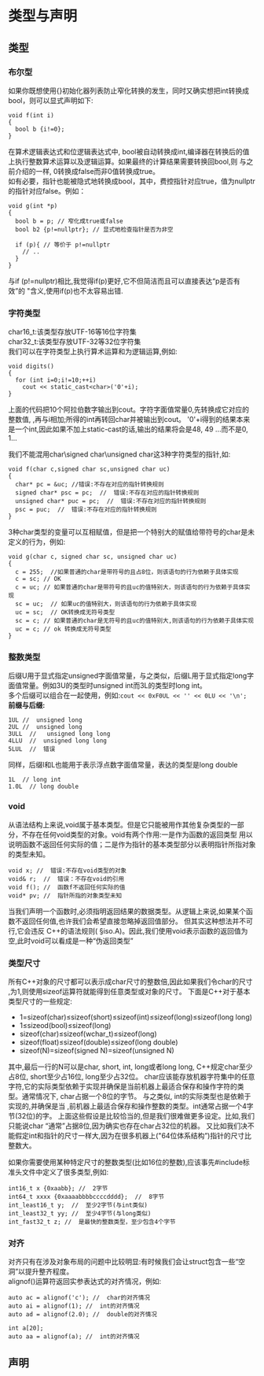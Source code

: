 # 类型与声明
## 类型
### 布尔型
如果你既想使用{}初始化器列表防止窄化转换的发生，同时又确实想把int转换成bool，则可以显式声明如下:
```
void f(int i)
{
  bool b {i!=0};
}
```

在算术逻辑表达式和位逻辑表达式中, bool被自动转换成int,编译器在转换后的值上执行整数算术运算以及逻辑运算。如果最终的计算结果需要转换回bool,则
与之前介绍的一样, 0转换成false而非0值转换成true。  
如有必要，指针也能被隐式地转换成bool，其中，费控指针对应true，值为nullptr的指针对应false。例如：
```
void g(int *p)
{
  bool b = p; // 窄化成true或false
  bool b2 {p!=nullptr}; // 显式地检查指针是否为非空
  
  if (p){ // 等价于 p!=nullptr
    // ..
  }
}
```

与if (p!=nullptr)相比,我觉得if(p)更好,它不但简洁而且可以直接表达“p是否有效”的 "含义,使用if(p)也不太容易出错.  

### 字符类型
char16_t:该类型存放UTF-16等16位字符集  
char32_t:该类型存放UTF-32等32位字符集  
我们可以在字符类型上执行算术运算和为逻辑运算,例如:
```
void digits()
{
  for (int i=0;i!=10;++i)
    cout << static_cast<char>('0'+i);
}
```
上面的代码把10个阿拉伯数字输出到cout。字符字面值常量0,先转换成它对应的整数值, ,再与i相加;所得的int再转回char并被输出到cout。
'0'+i得到的结果本来是一个int,因此如果不加上static-cast的话,输出的结果将会是48, 49 ...而不是0, 1...

我们不能混用char\signed char\unsigned char这3种字符类型的指针,如:
```
void f(char c,signed char sc,unsigned char uc)
{
  char* pc = &uc; //错误:不存在对应的指针转换规则
  signed char* psc = pc;  //  错误:不存在对应的指针转换规则
  unsigned char* puc = pc;  //  错误:不存在对应的指针转换规则
  psc = puc;  //  错误:不存在对应的指针转换规则
}
```
3种char类型的变量可以互相赋值，但是把一个特别大的赋值给带符号的char是未定义的行为，例如:
```
void g(char c, signed char sc, unsigned char uc)
{
  c = 255;  //如果普通的char是带符号的且占8位，则该语句的行为依赖于具体实现
  c = sc; // OK
  c = uc; // 如果普通的char是带符号的且uc的值特别大，则该语句的行为依赖于具体实现
  sc = uc;  // 如果uc的值特别大，则该语句的行为依赖于具体实现
  uc = sc;  // OK转换成无符号类型
  sc = c; // 如果普通的char是无符号的且uc的值特别大,则该语句的行为依赖于具体实现
  uc = c; // ok 转换成无符号类型
}
```

### 整数类型
后缀U用于显式指定unsigned字面值常量，与之类似，后缀L用于显式指定long字面值常量。例如3U的类型时unsigned int而3L的类型时long int。  
多个后缀可以组合在一起使用，例如:`cout << 0xF0UL << '' << 0LU << '\n';`  
**前缀与后缀:**  
```
1UL //  unsigned long
2UL //  unsigned long
3ULL  //   unsigned long long
4LLU  //  unsigned long long
5LUL  //  错误
```
同样，后缀l和L也能用于表示浮点数字面值常量，表达的类型是long double
```
1L  // long int
1.0L  // long double
```

### void
从语法结构上来说,void属于基本类型。但是它只能被用作其他复杂类型的一部分，不存在任何void类型的对象。void有两个作用:一是作为函数的返回类型
用以说明函数不返回任何实际的值；二是作为指针的基本类型部分以表明指针所指对象的类型未知。
```
void x; //  错误:不存在void类型的对象
void& r;  //  错误：不存在void的引用
void f(); //  函数f不返回任何实际的值
void* pv; //  指针所指的对象类型未知
```
当我们声明一个函数时,必须指明返回结果的数据类型。从逻辑上来说,如果某个函数不返回任何值,也许我们会希望直接忽略掉返回值部分。
但其实这种想法并不可行,它会违反 C++的语法规则( §iso.A)。因此,我们使用void表示函数的返回值为空,此时void可以看成是一种“伪返回类型”  

### 类型尺寸
所有C++对象的尺寸都可以表示成char尺寸的整数倍,因此如果我们令char的尺寸 ,为1,则使用sizeof运算符就能得到任意类型或对象的尺寸。
下面是C++对于基本类型尺寸的一些规定:  
* 1=sizeof(char)≤sizeof(short)≤sizeof(int)≤sizeof(long)≤sizeof(long long)
* 1≤sizeod(bool)≤sizeof(long)
* sizeof(char)≤sizeof(wchar_t)≤sizeof(long)
* sizeof(float)≤sizeof(double)≤sizeof(long double)
* sizeof(N)=sizeof(signed N)=sizeof(unsigned N)  

其中,最后一行的N可以是char, short, int, long或者long long, C++规定char至少占8位, short至少占16位, long至少占32位。
char应该能存放机器字符集中的任意字符,它的实际类型依赖于实现并确保是当前机器上最适合保存和操作字符的类型。通常情况下, char占据一个8位的字节。
与之类似, int的实际类型也是依赖于实现的,并确保是当 ,前机器上最适合保存和操作整数的类型。int通常占据一个4字节(32位)的字。
上面这些假设是比较恰当的,但是我们很难做更多设定。比如,我们只能说char “通常”占据8位,因为确实也存在char占32位的机器。
又比如我们决不能假定int和指针的尺寸一样大,因为在很多机器上("64位体系结构”)指针的尺寸比整数大。  

如果你需要使用某种特定尺寸的整数类型(比如16位的整数),应该事先#include标准头文件中定义了很多类型,例如:
```
int16_t x {0xaabb}; //  2字节
int64_t xxxx {0xaaaabbbbccccdddd};  //  8字节
int_least16_t y;  //  至少2字节(与int类似)
int_least32_t yy; //  至少4字节(与long类似)
int_fast32_t z; //  是最快的整数类型，至少包含4个字节
```

### 对齐
对齐只有在涉及对象布局的问题中比较明显:有时候我们会让struct包含一些“空洞”以提升整齐程度。  
alignof()运算符返回实参表达式的对齐情况，例如:
```
auto ac = alignof('c'); //  char的对齐情况
auto ai = alignof(1); //  int的对齐情况
auto ad = alignof(2.0); //  double的对齐情况

int a[20];
auto aa = alignof(a); //  int的对齐情况
```

## 声明
